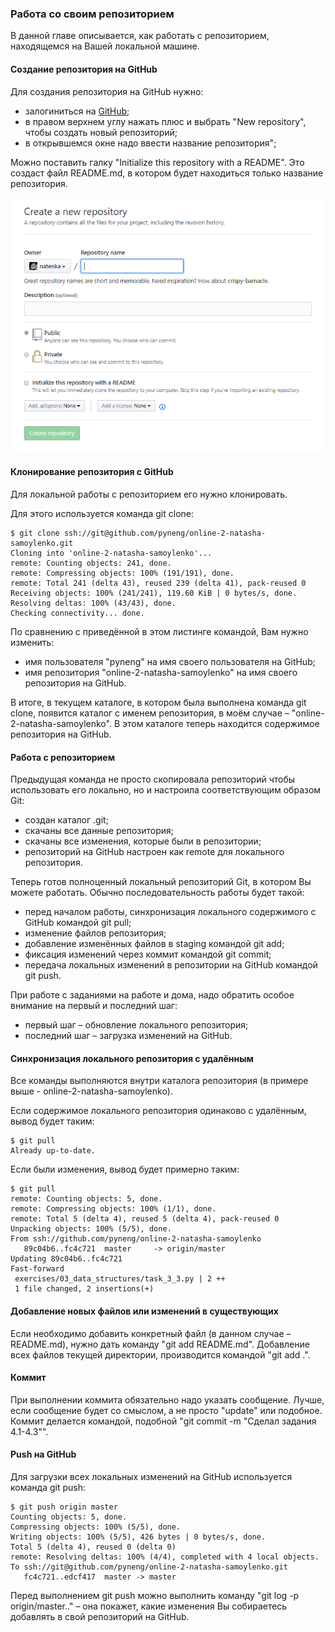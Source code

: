 ### Работа со своим репозиторием

В данной главе описывается, как работать с репозиторием, находящемся на Вашей локальной машине.

#### Создание репозитория на GitHub

Для создания репозитория на GitHub нужно:

* залогиниться на [GitHub](https://github.com/);
* в правом верхнем углу нажать плюс и выбрать "New repository", чтобы создать новый репозиторий;
* в открывшемся окне надо ввести название репозитория";

Можно поставить галку "Initialize this repository with a README". Это создаст файл README.md, в котором будет находиться только название репозитория.

![create](https://raw.githubusercontent.com/natenka/PyNEng/master/images/git/github_new_repo.png)

#### Клонирование репозитория с GitHub

Для локальной работы с репозиторием его нужно клонировать.

Для этого используется команда git clone:

```shellsession
$ git clone ssh://git@github.com/pyneng/online-2-natasha-samoylenko.git
Cloning into 'online-2-natasha-samoylenko'...
remote: Counting objects: 241, done.
remote: Compressing objects: 100% (191/191), done.
remote: Total 241 (delta 43), reused 239 (delta 41), pack-reused 0
Receiving objects: 100% (241/241), 119.60 KiB | 0 bytes/s, done.
Resolving deltas: 100% (43/43), done.
Checking connectivity... done.
```

По сравнению с приведённой в этом листинге командой, Вам нужно изменить:

* имя пользователя "pyneng" на имя своего пользователя на GitHub;
* имя репозитория "online-2-natasha-samoylenko" на имя своего репозитория на GitHub.

В итоге, в текущем каталоге, в котором была выполнена команда git clone, появится каталог с именем репозитория, в моём случае – "online-2-natasha-samoylenko". В этом каталоге теперь находится содержимое репозитория на GitHub.

#### Работа с репозиторием

Предыдущая команда не просто скопировала репозиторий чтобы использовать его локально, но и настроила соответствующим образом Git:

* создан каталог .git;
* скачаны все данные репозитория;
* скачаны все изменения, которые были в репозитории;
* репозиторий на GitHub настроен как remote для локального репозитория.

Теперь готов полноценный локальный репозиторий Git, в котором Вы можете работать. Обычно последовательность работы будет такой:

* перед началом работы, синхронизация локального содержимого с GitHub командой git pull;
* изменение файлов репозитория;
* добавление изменённых файлов в staging командой git add;
* фиксация изменений через коммит командой git commit;
* передача локальных изменений в репозитории на GitHub командой git push.

При работе с заданиями на работе и дома, надо обратить особое внимание на первый и последний шаг:

* первый шаг – обновление локального репозитория;
* последний шаг – загрузка изменений на GitHub.

#### Синхронизация локального репозитория с удалённым

Все команды выполняются внутри каталога репозитория (в примере выше - online-2-natasha-samoylenko).

Если содержимое локального репозитория одинаково с удалённым, вывод будет таким:

```shellsession
$ git pull
Already up-to-date.
```

Если были изменения, вывод будет примерно таким:

```shellsession
$ git pull
remote: Counting objects: 5, done.
remote: Compressing objects: 100% (1/1), done.
remote: Total 5 (delta 4), reused 5 (delta 4), pack-reused 0
Unpacking objects: 100% (5/5), done.
From ssh://github.com/pyneng/online-2-natasha-samoylenko
   89c04b6..fc4c721  master     -> origin/master
Updating 89c04b6..fc4c721
Fast-forward
 exercises/03_data_structures/task_3_3.py | 2 ++
 1 file changed, 2 insertions(+)
```

#### Добавление новых файлов или изменений в существующих

Если необходимо добавить конкретный файл (в данном случае – README.md), нужно дать команду "git add README.md". Добавление всех файлов текущей директории, производится командой "git add .".

#### Коммит

При выполнении коммита обязательно надо указать сообщение. Лучше, если сообщение будет со смыслом, а не просто "update" или подобное. Коммит делается командой, подобной "git commit -m "Сделал задания 4.1-4.3"".

#### Push на GitHub

Для загрузки всех локальных изменений на GitHub используется команда git push:

```shellsession
$ git push origin master
Counting objects: 5, done.
Compressing objects: 100% (5/5), done.
Writing objects: 100% (5/5), 426 bytes | 0 bytes/s, done.
Total 5 (delta 4), reused 0 (delta 0)
remote: Resolving deltas: 100% (4/4), completed with 4 local objects.
To ssh://git@github.com/pyneng/online-2-natasha-samoylenko.git
   fc4c721..edcf417  master -> master
```

Перед выполнением git push можно выполнить команду "git log -p origin/master.." – она покажет, какие изменения Вы собираетесь добавлять в свой репозиторий на GitHub.
